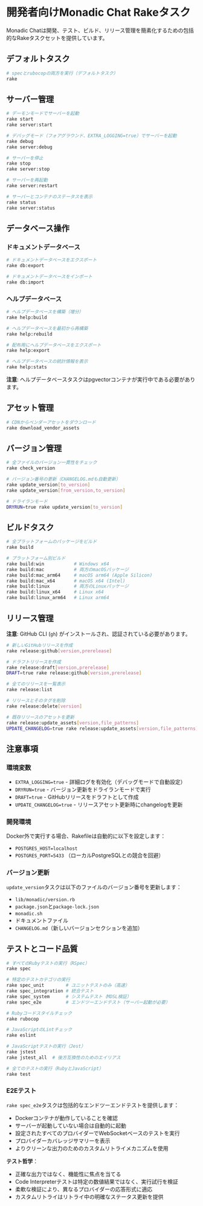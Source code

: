 # 開発者向けMonadic Chat Rakeタスク

Monadic Chatは開発、テスト、ビルド、リリース管理を簡素化するための包括的なRakeタスクセットを提供しています。

## デフォルトタスク

```bash
# specとrubocopの両方を実行（デフォルトタスク）
rake
```

## サーバー管理

```bash
# デーモンモードでサーバーを起動
rake start
rake server:start

# デバッグモード（フォアグラウンド、EXTRA_LOGGING=true）でサーバーを起動
rake debug
rake server:debug

# サーバーを停止
rake stop
rake server:stop

# サーバーを再起動
rake server:restart

# サーバーとコンテナのステータスを表示
rake status
rake server:status
```

## データベース操作

### ドキュメントデータベース

```bash
# ドキュメントデータベースをエクスポート
rake db:export

# ドキュメントデータベースをインポート
rake db:import
```

### ヘルプデータベース

```bash
# ヘルプデータベースを構築（増分）
rake help:build

# ヘルプデータベースを最初から再構築
rake help:rebuild

# 配布用にヘルプデータベースをエクスポート
rake help:export

# ヘルプデータベースの統計情報を表示
rake help:stats
```

**注意**: ヘルプデータベースタスクはpgvectorコンテナが実行中である必要があります。

## アセット管理

```bash
# CDNからベンダーアセットをダウンロード
rake download_vendor_assets
```

## バージョン管理

```bash
# 全ファイルのバージョン一貫性をチェック
rake check_version

# バージョン番号の更新（CHANGELOG.mdも自動更新）
rake update_version[to_version]
rake update_version[from_version,to_version]

# ドライランモード
DRYRUN=true rake update_version[to_version]
```

## ビルドタスク

```bash
# 全プラットフォームのパッケージをビルド
rake build

# プラットフォーム別ビルド
rake build:win           # Windows x64
rake build:mac           # 両方のmacOSパッケージ
rake build:mac_arm64     # macOS arm64 (Apple Silicon)
rake build:mac_x64       # macOS x64 (Intel)
rake build:linux         # 両方のLinuxパッケージ
rake build:linux_x64     # Linux x64
rake build:linux_arm64   # Linux arm64
```

## リリース管理

**注意**: GitHub CLI (`gh`) がインストールされ、認証されている必要があります。

```bash
# 新しいGitHubリリースを作成
rake release:github[version,prerelease]

# ドラフトリリースを作成
rake release:draft[version,prerelease]
DRAFT=true rake release:github[version,prerelease]

# 全てのリリースを一覧表示
rake release:list

# リリースとそのタグを削除
rake release:delete[version]

# 既存リリースのアセットを更新
rake release:update_assets[version,file_patterns]
UPDATE_CHANGELOG=true rake release:update_assets[version,file_patterns]
```

## 注意事項

### 環境変数

- `EXTRA_LOGGING=true` - 詳細ログを有効化（デバッグモードで自動設定）
- `DRYRUN=true` - バージョン更新をドライランモードで実行
- `DRAFT=true` - GitHubリリースをドラフトとして作成
- `UPDATE_CHANGELOG=true` - リリースアセット更新時にchangelogを更新

### 開発環境

Docker外で実行する場合、Rakefileは自動的に以下を設定します：
- `POSTGRES_HOST=localhost`
- `POSTGRES_PORT=5433` （ローカルPostgreSQLとの競合を回避）

### バージョン更新

`update_version`タスクは以下のファイルのバージョン番号を更新します：
- `lib/monadic/version.rb`
- `package.json`と`package-lock.json`
- `monadic.sh`
- ドキュメントファイル
- `CHANGELOG.md`（新しいバージョンセクションを追加）

## テストとコード品質

```bash
# すべてのRubyテストの実行（RSpec）
rake spec

# 特定のテストカテゴリの実行
rake spec_unit        # ユニットテストのみ（高速）
rake spec_integration # 統合テスト
rake spec_system      # システムテスト（MDSL検証）
rake spec_e2e         # エンドツーエンドテスト（サーバー起動が必要）

# Rubyコードスタイルチェック
rake rubocop

# JavaScriptのLintチェック
rake eslint

# JavaScriptテストの実行（Jest）
rake jstest
rake jstest_all  # 後方互換性のためのエイリアス

# 全てのテストの実行（RubyとJavaScript）
rake test
```

### E2Eテスト

`rake spec_e2e`タスクは包括的なエンドツーエンドテストを提供します：
- Dockerコンテナが動作していることを確認
- サーバーが起動していない場合は自動的に起動
- 設定されたすべてのプロバイダーでWebSocketベースのテストを実行
- プロバイダーカバレッジサマリーを表示
- よりクリーンな出力のためのカスタムリトライメカニズムを使用

**テスト哲学**：
- 正確な出力ではなく、機能性に焦点を当てる
- Code Interpreterテストは特定の数値結果ではなく、実行試行を検証
- 柔軟な検証により、異なるプロバイダーの応答形式に適応
- カスタムリトライはリトライ中の明確なステータス更新を提供
